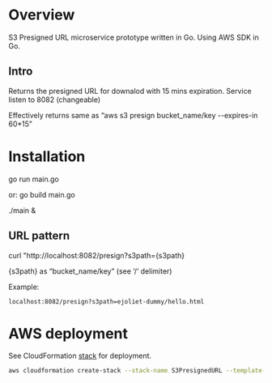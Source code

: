 # Overview
S3 Presigned URL microservice prototype written in Go.
Using AWS SDK in Go.

## Intro
Returns the presigned URL for downalod with 15 mins expiration.
Service listen to 8082 (changeable)

Effectively returns same as
“aws s3 presign bucket_name/key --expires-in 60*15”

# Installation

go run main.go

or:
go build main.go

./main &

## URL pattern
curl "http://localhost:8082/presign?s3path={s3path}

{s3path} as “bucket_name/key” (see ‘/‘ delimiter)

Example:
```
localhost:8082/presign?s3path=ejoliet-dummy/hello.html
```

# AWS deployment

See CloudFormation [stack](server-stack.yaml) for deployment.
```bash
aws cloudformation create-stack --stack-name S3PresignedURL --template-body file://./server-stack.yaml
```
